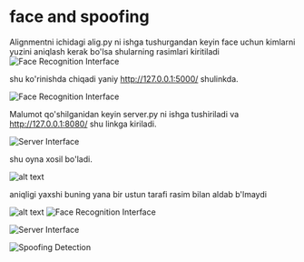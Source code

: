 # face and spoofing
 Alignmentni ichidagi alig.py ni ishga tushurgandan keyin face uchun kimlarni yuzini aniqlash kerak bo'lsa shularning rasimlari kiritiladi
![Face Recognition Interface]([https://github.com/Bahrombekk/face_spoofing1/raw/main/Alignment/uploads/Pasted%20image%201.png](https://github.com/Bahrombekk/face_spoofing1/blob/main/Alignment/uploads/Pasted%20image.png))

shu ko'rinishda chiqadi yaniy http://127.0.0.1:5000/ shulinkda.

![Face Recognition Interface](https://github.com/Bahrombekk/face_spoofing1/raw/main/Alignment/uploads/Pasted%20image%201.png)

Malumot qo'shilganidan keyin server.py ni ishga tushiriladi va http://127.0.0.1:8080/ shu linkga kiriladi.


![Server Interface]([https://github.com/Bahrombekk/face_spoofing1/raw/main/Alignment/uploads/image-1.png](https://github.com/Bahrombekk/face_spoofing1/blob/main/Alignment/uploads/Pasted%20image%202.png))


shu oyna xosil bo'ladi.

![alt text](image-2.png)


aniqligi yaxshi buning yana bir ustun tarafi rasim bilan aldab b'lmaydi

![alt text](image-3.png)
![Face Recognition Interface](https://github.com/Bahrombekk/face_spoofing1/raw/main/Alignment/uploads/Pasted%20image%201.png)

![Server Interface]([https://github.com/Bahrombekk/face_spoofing1/raw/main/Alignment/uploads/image-1.png](https://github.com/Bahrombekk/face_spoofing1/blob/main/Alignment/uploads/Pasted%20image%202.png))

![Spoofing Detection](https://github.com/Bahrombekk/face_spoofing1/raw/main/Alignment/uploads/image-2.png)
